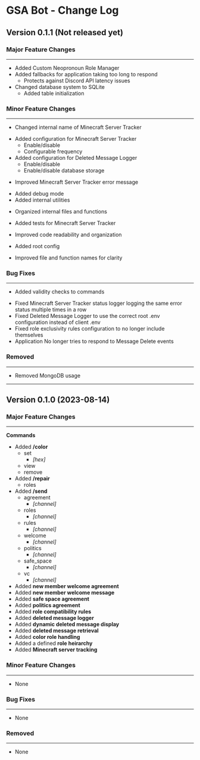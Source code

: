 # GSA Bot - Change Log

## Version 0.1.1 (Not released yet)

### Major Feature Changes
---
+ Added Custom Neopronoun Role Manager
+ Added fallbacks for application taking too long to respond
    + Protects against Discord API latency issues
+ Changed database system to SQLite
    + Added table initialization

### Minor Feature Changes
---
* Changed internal name of Minecraft Server Tracker
+ Added configuration for Minecraft Server Tracker
    * Enable/disable
    * Configurable frequency
+ Added configuration for Deleted Message Logger
    * Enable/disable
    * Enable/disable database storage
* Improved Minecraft Server Tracker error message
+ Added debug mode
+ Added internal utilities
* Organized internal files and functions
+ Added tests for Minecraft Server Tracker
* Improved code readability and organization
+ Added root config
* Improved file and function names for clarity

### Bug Fixes
---
+ Added validity checks to commands
* Fixed Minecraft Server Tracker status logger logging the same error status multiple times in a row
* Fixed Deleted Message Logger to use the correct root .env configuration instead of client .env
* Fixed role exclusivity rules configuration to no longer include themselves
* Application No longer tries to respond to Message Delete events

### Removed
---
- Removed MongoDB usage

---

## Version 0.1.0 (2023-08-14)

### Major Feature Changes
---
**Commands**
+ Added **/color** 
    + set 
        + *[hex]*
    + view
    + remove
+ Added **/repair**
    + roles
+ Added **/send**
    + agreement 
        + *[channel]*
    + roles 
        + *[channel]*
    + rules 
        + *[channel]*
    + welcome 
        + *[channel]*
    + politics 
        + *[channel]*
    + safe_space 
        + *[channel]*
    + vc 
        + *[channel]*
+ Added **new member welcome agreement**
+ Added **new member welcome message**
+ Added **safe space agreement**
+ Added **politics agreement**
+ Added **role compatibility rules**
+ Added **deleted message logger**
+ Added **dynamic deleted message display**
+ Added **deleted message retrieval**
+ Added **color role handling**
+ Added a defined **role heirarchy**
+ Added **Minecraft server tracking**

### Minor Feature Changes
---
- None

### Bug Fixes
---
- None

### Removed
---
- None